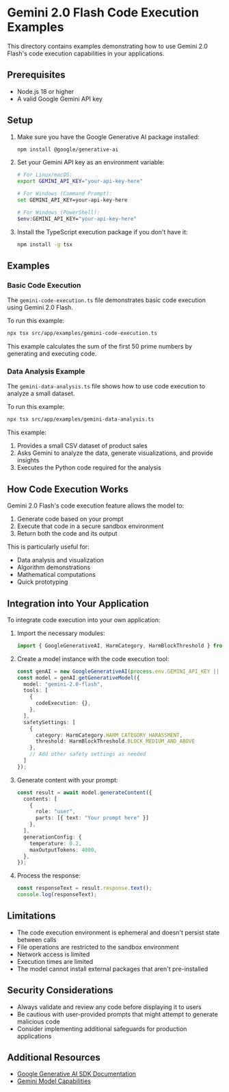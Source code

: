 # Gemini 2.0 Flash Code Execution Examples

This directory contains examples demonstrating how to use Gemini 2.0 Flash's code execution capabilities in your applications.

## Prerequisites

- Node.js 18 or higher
- A valid Google Gemini API key

## Setup

1. Make sure you have the Google Generative AI package installed:
   ```bash
   npm install @google/generative-ai
   ```

2. Set your Gemini API key as an environment variable:
   ```bash
   # For Linux/macOS:
   export GEMINI_API_KEY="your-api-key-here"
   
   # For Windows (Command Prompt):
   set GEMINI_API_KEY=your-api-key-here
   
   # For Windows (PowerShell):
   $env:GEMINI_API_KEY="your-api-key-here"
   ```

3. Install the TypeScript execution package if you don't have it:
   ```bash
   npm install -g tsx
   ```

## Examples

### Basic Code Execution

The `gemini-code-execution.ts` file demonstrates basic code execution using Gemini 2.0 Flash.

To run this example:
```bash
npx tsx src/app/examples/gemini-code-execution.ts
```

This example calculates the sum of the first 50 prime numbers by generating and executing code.

### Data Analysis Example

The `gemini-data-analysis.ts` file shows how to use code execution to analyze a small dataset.

To run this example:
```bash
npx tsx src/app/examples/gemini-data-analysis.ts
```

This example:
1. Provides a small CSV dataset of product sales
2. Asks Gemini to analyze the data, generate visualizations, and provide insights
3. Executes the Python code required for the analysis

## How Code Execution Works

Gemini 2.0 Flash's code execution feature allows the model to:

1. Generate code based on your prompt
2. Execute that code in a secure sandbox environment
3. Return both the code and its output

This is particularly useful for:
- Data analysis and visualization
- Algorithm demonstrations
- Mathematical computations
- Quick prototyping

## Integration into Your Application

To integrate code execution into your own application:

1. Import the necessary modules:
   ```typescript
   import { GoogleGenerativeAI, HarmCategory, HarmBlockThreshold } from "@google/generative-ai";
   ```

2. Create a model instance with the code execution tool:
   ```typescript
   const genAI = new GoogleGenerativeAI(process.env.GEMINI_API_KEY || '');
   const model = genAI.getGenerativeModel({
     model: "gemini-2.0-flash",
     tools: [
       {
         codeExecution: {},
       },
     ],
     safetySettings: [
       {
         category: HarmCategory.HARM_CATEGORY_HARASSMENT,
         threshold: HarmBlockThreshold.BLOCK_MEDIUM_AND_ABOVE
       },
       // Add other safety settings as needed
     ]
   });
   ```

3. Generate content with your prompt:
   ```typescript
   const result = await model.generateContent({
     contents: [
       { 
         role: "user", 
         parts: [{ text: "Your prompt here" }] 
       },
     ],
     generationConfig: {
       temperature: 0.2,
       maxOutputTokens: 4000,
     },
   });
   ```

4. Process the response:
   ```typescript
   const responseText = result.response.text();
   console.log(responseText);
   ```

## Limitations

- The code execution environment is ephemeral and doesn't persist state between calls
- File operations are restricted to the sandbox environment
- Network access is limited
- Execution times are limited
- The model cannot install external packages that aren't pre-installed

## Security Considerations

- Always validate and review any code before displaying it to users
- Be cautious with user-provided prompts that might attempt to generate malicious code
- Consider implementing additional safeguards for production applications

## Additional Resources

- [Google Generative AI SDK Documentation](https://ai.google.dev/gemini-api/docs)
- [Gemini Model Capabilities](https://ai.google.dev/gemini-api/docs/models) 